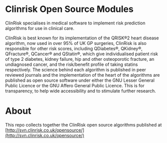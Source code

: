 # Clinrisk Open Source Modules

ClinRisk specialises in medical software to implement risk prediction algorithms for use in clinical care.    

ClinRisk is best known for its implementation of the QRISK®2 heart disease algorithm, now used in over 95% of UK GP surgeries, ClinRisk is also responsible for other risk scores, including QDiabetes®, QKidney®, QFracture®, QCancer® and QStatin®, which give individualised patient risk of type 2 diabetes, kidney failure, hip and other osteoporotic fracture, an undiagnosed cancer, and the risk/benefit profile of taking statins respectively. The science behind each algorithm is published in peer reviewed journals and the implementation of the heart of the algorithms are published as open source software under either the GNU Lesser General Public Licence or the GNU Affero General Public Licence. This is for transparency, to help wide accessibility and to stimulate further research.

# About

This repo collects together the ClinRisk open source algorithms published at [http://svn.clinrisk.co.uk/opensource/](http://svn.clinrisk.co.uk/opensource/)
